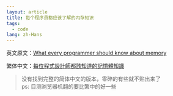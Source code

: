 ```yaml
---
layout: article
title: 每个程序员都应该了解的内存知识
tags:
  - code
lang: zh-Hans
---
```


<!--more-->

英文原文：[What every programmer should know about memory](https://lwn.net/Articles/250967/)

繁体中文：[每位程式設計師都該知道的記憶體知識](https://jason2506.gitbooks.io/cpumemory/content/commodity-hardware-today.html)

> 没有找到完整的简体中文的版本，零碎的有些就不贴出来了  
> ps: 目测浏览器机翻的要比繁中的好一些